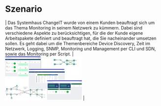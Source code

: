 <!--LS10.2-Szenario-->
# Szenario

| Das Systemhaus ChangeIT wurde von einem Kunden beauftragt sich um das Thema Monitoring in seinem Netzwerk zu kümmern. Dabei sind verschiedene Aspekte zu berücksichtigen, für die der Kunde eigene Arbeitspakete definiert und beauftragt hat, die Sie nacheinander umsetzen sollen. Es geht dabei um die Themenbereiche Device Discovery, Zeit im Netzwerk, Logging, SNMP, Monitoring und Management per CLI und SDN, sowie das Monitoring per Script. | <br> ![LS 10.2 Titelbild](Grafiken/LS10_2_Titelbild.jpg) |

<!--LS10.2-Szenario-->